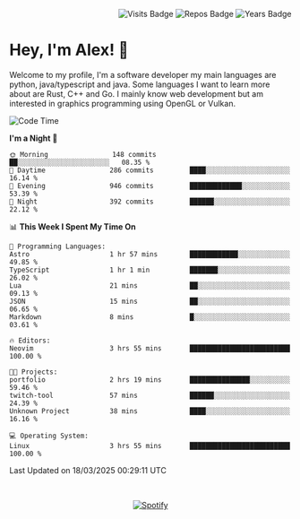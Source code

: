 <p align="right">
  <img src="https://badges.pufler.dev/visits/Alextibtab/Alextibtab" alt="Visits Badge">
  <img src="https://badges.pufler.dev/repos/Alextibtab/" alt="Repos Badge">
  <img src="https://badges.pufler.dev/years/Alextibtab/" alt="Years Badge">
</p>

<h1 align="left">Hey, I'm Alex! 💽 </h1>

Welcome to my profile, I'm a software developer my main languages are python, java/typescript and java. Some languages I want to learn more about are Rust, C++ and Go. I mainly know web development but am interested in graphics programming using OpenGL or Vulkan.

<!--START_SECTION:waka-->
![Code Time](http://img.shields.io/badge/Code%20Time-135%20hrs%2044%20mins-blue)

**I'm a Night 🦉** 

```text
🌞 Morning                148 commits         ██░░░░░░░░░░░░░░░░░░░░░░░   08.35 % 
🌆 Daytime                286 commits         ████░░░░░░░░░░░░░░░░░░░░░   16.14 % 
🌃 Evening                946 commits         █████████████░░░░░░░░░░░░   53.39 % 
🌙 Night                  392 commits         ██████░░░░░░░░░░░░░░░░░░░   22.12 % 
```


📊 **This Week I Spent My Time On** 

```text
💬 Programming Languages: 
Astro                    1 hr 57 mins        ████████████░░░░░░░░░░░░░   49.85 % 
TypeScript               1 hr 1 min          ███████░░░░░░░░░░░░░░░░░░   26.02 % 
Lua                      21 mins             ██░░░░░░░░░░░░░░░░░░░░░░░   09.13 % 
JSON                     15 mins             ██░░░░░░░░░░░░░░░░░░░░░░░   06.65 % 
Markdown                 8 mins              █░░░░░░░░░░░░░░░░░░░░░░░░   03.61 % 

🔥 Editors: 
Neovim                   3 hrs 55 mins       █████████████████████████   100.00 % 

🐱‍💻 Projects: 
portfolio                2 hrs 19 mins       ███████████████░░░░░░░░░░   59.46 % 
twitch-tool              57 mins             ██████░░░░░░░░░░░░░░░░░░░   24.39 % 
Unknown Project          38 mins             ████░░░░░░░░░░░░░░░░░░░░░   16.16 % 

💻 Operating System: 
Linux                    3 hrs 55 mins       █████████████████████████   100.00 % 
```


 Last Updated on 18/03/2025 00:29:11 UTC
<!--END_SECTION:waka-->
&nbsp;<div align="center">
  [![Spotify](https://spotify-now-playing-wine-six.vercel.app/api/spotify?border_color=ffffff)](https://open.spotify.com/user/pmo1v2ejnt42kgp5jar5drtag)
</div>

